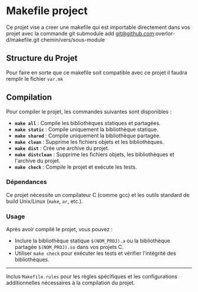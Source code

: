 # Makefile project

Ce projet vise a creer une makefile qui est importable directement dans vos projet avec la commande 
    git submodule add git@github.com:overlor-d/makefile.git chemin/vers/sous-module

## Structure du Projet

Pour faire en sorte que ce makefile soit compatible avec ce projet il faudra remplir le fichier `var.mk`

## Compilation

Pour compiler le projet, les commandes suivantes sont disponibles :

- **`make all`** : Compile les bibliothèques statiques et partagées.
- **`make static`** : Compile uniquement la bibliothèque statique.
- **`make shared`** : Compile uniquement la bibliothèque partagée.
- **`make clean`** : Supprime les fichiers objets et les bibliothèques.
- **`make dist`** : Crée une archive du projet.
- **`make distclean`** : Supprime les fichiers objets, les bibliothèques et l'archive du projet.
- **`make check`** : Compile le projet et exécute les tests.

### Dépendances

Ce projet nécessite un compilateur C (comme gcc) et les outils standard de build Unix/Linux (`make`, `ar`, etc.).

### Usage

Après avoir compilé le projet, vous pouvez :

- Inclure la bibliothèque statique `$(NOM_PROJ).a` ou la bibliothèque partagée `$(NOM_PROJ).so` dans vos projets C.
- Utiliser `make check` pour exécuter les tests et vérifier l'intégrité des bibliothèques.

---

Inclus `Makefile.rules` pour les règles spécifiques et les configurations additionnelles nécessaires à la compilation du projet.
